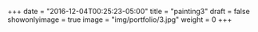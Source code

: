 
+++
date = "2016-12-04T00:25:23-05:00"
title = "painting3"
draft = false
showonlyimage = true
image = "img/portfolio/3.jpg"
weight = 0
+++
